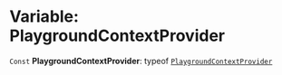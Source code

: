 # Variable: PlaygroundContextProvider

`Const` **PlaygroundContextProvider**: typeof [`PlaygroundContextProvider`](/auto-docs/core/variables/PlaygroundContextProvider-1.md)
